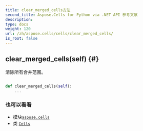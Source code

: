 ```yaml
---
title: clear_merged_cells方法
second_title: Aspose.Cells for Python via .NET API 参考文献
description:
type: docs
weight: 120
url: /zh/aspose.cells/cells/clear_merged_cells/
is_root: false
---
```

##  clear_merged_cells(self) {#}
清除所有合并范围。



```python

def clear_merged_cells(self):
    ...
```





### 也可以看看
* 模块[`aspose.cells`](../../)
* 类 [`Cells`](/cells/python-net/zh/aspose.cells/cells)
